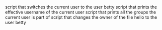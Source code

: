  script that switches the current user to the user betty
script that prints the effective username of the current user
 script that prints all the groups the current user is part of
 script that changes the owner of the file hello to the user betty
